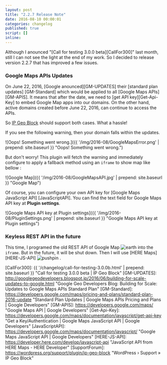 ```yaml
---
layout: post
title: "2.2.7 Release Note"
date: 2016-08-10 00:00:01
categories: changelog
published: true
script: []
inline:
---
```


Although I anounced "[Call for testing 3.0.0 beta][CallFor300]" last month, 
still I can not see the light at the end of my work. So I decided to release 
version 2.2.7 that has improved a few issues.

<!--more-->

### Google Maps APIs Updates ###

On June 22, 2016, [Google anounced][GM-UPDATES] their [standard plan updates]
[GM-Standard] which would be applied to all [Google Maps APIs][GM-APIS].
It means that after the date, we need to [get API key][Get-Api-Key] to embed 
Google Map apps into our domains. On the other hand, active domains created 
before June 22, 2016, can continue to access the APIs.

So [IP Geo Block][IP-Geo-Block] should support both cases. What a hassle!

If you see the following warning, then your domain falls within the updates.

![Oops! Something went wrong.]({{ '/img/2016-08/GoogleMapsError.png' | prepend: site.baseurl }}
 "Oops! Something went wrong.")

But don't worry! This plugin will fetch the warning and immediately configure 
to apply a fallback method using an `iframe` to show map like bellow :

![Google Map]({{ '/img/2016-08/GoogleMapsAPI.jpg' | prepend: site.baseurl }}
 "Google Map")

Of course, you can configure your own API key for [Google Maps JavaScript API]
[JavaScriptAPI]. You can find the text field for Google Maps API key at 
**Plugin settings**.

![Google Maps API key at Plugin settings]({{ '/img/2016-08/PluginSettings.png' | prepend: site.baseurl }}
 "Google Maps API key at Plugin settings")

### Keyless REST API in the future ###

This time, I programed the old REST API of Google Map <span class="emoji">
![earth](https://assets-cdn.github.com/images/icons/emoji/unicode/1f30e.png)
</span> into the `iframe`. But in the future, it will be shut down. Then I will
use [HERE Maps][HERE-JS-API] <span class="emoji">
![pushpin](https://assets-cdn.github.com/images/icons/emoji/unicode/1f4cc.png)
</span>.

[IP-Geo-Block]:   https://wordpress.org/plugins/ip-geo-block/ "WordPress › IP Geo Block « WordPress Plugins"
[CallFor300]:     {{ '/changelog/call-for-testing-3.0.0b.html' | prepend: site.baseurl }} "Call for testing 3.0.0 beta | IP Geo Block"
[GM-UPDATES]:     http://googlegeodevelopers.blogspot.jp/2016/06/building-for-scale-updates-to-google.html "Google Geo Developers Blog: Building for Scale: Updates to Google Maps APIs Standard Plan"
[GM-Standard]:    https://developers.google.com/maps/pricing-and-plans/standard-plan-2016-update "Standard Plan Updates | Google Maps APIs Pricing and Plans | Google Developers"
[GM-APIS]:        https://developers.google.com/maps/ "Google Maps API | Google Developers"
[Get-Api-Key]:    https://developers.google.com/maps/documentation/javascript/get-api-key "Get a Key/Authentication | Google Maps JavaScript API | Google Developers"
[JavaScriptAPI]:  https://developers.google.com/maps/documentation/javascript/ "Google Maps JavaScript API | Google Developers"
[HERE-JS-API]:    https://developer.here.com/develop/javascript-api "JavaScript API from HERE Maps - HERE Developer"
[SupportForum]:   https://wordpress.org/support/plugin/ip-geo-block "WordPress &#8250; Support &raquo; IP Geo Block"
